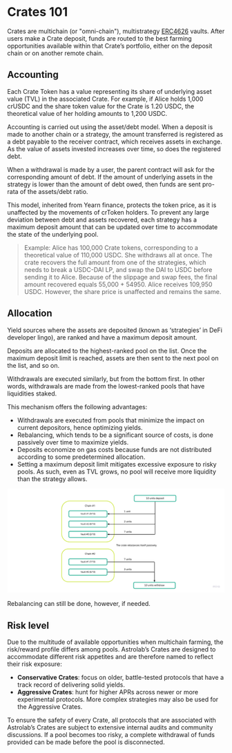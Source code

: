 # Crates 101

Crates are multichain (or "omni-chain"), multistrategy [ERC4626](https://ethereum.org/en/developers/docs/standards/tokens/erc-4626/) vaults. After users make a Crate deposit, funds are routed to the best farming opportunities available within that Crate’s portfolio, either on the deposit chain or on another remote chain.

## Accounting

Each Crate Token has a value representing its share of underlying asset value (TVL) in the associated Crate. For example, if Alice holds 1,000 crUSDC and the share token value for the Crate is 1.20 USDC, the theoretical value of her holding amounts to 1,200 USDC.

Accounting is carried out using the asset/debt model. When a deposit is made to another chain or a strategy, the amount transferred is registered as a debt payable to the receiver contract, which receives assets in exchange. As the value of assets invested increases over time, so does the registered debt.

When a withdrawal is made by a user, the parent contract will ask for the corresponding amount of debt. If the amount of underlying assets in the strategy is lower than the amount of debt owed, then funds are sent pro-rata of the assets/debt ratio.

This model, inherited from Yearn finance, protects the token price, as it is unaffected by the movements of crToken holders. To prevent any large deviation between debt and assets recovered, each strategy has a maximum deposit amount that can be updated over time to accommodate the state of the underlying pool.

> Example: Alice has 100,000 Crate tokens, corresponding to a theoretical value of 110,000 USDC. She withdraws all at once. The crate recovers the full amount from one of the strategies, which needs to break a USDC-DAI LP, and swap the DAI to USDC before sending it to Alice. Because of the slippage and swap fees, the final amount recovered equals 55,000 + 54950. Alice receives 109,950 USDC. However, the share price is unaffected and remains the same.

## Allocation

Yield sources where the assets are deposited (known as ‘strategies’ in DeFi developer lingo), are ranked and have a maximum deposit amount.

Deposits are allocated to the highest-ranked pool on the list. Once the maximum deposit limit is reached, assets are then sent to the next pool on the list, and so on.

Withdrawals are executed similarly, but from the bottom first. In other words, withdrawals are made from the lowest-ranked pools that have liquidities staked.

This mechanism offers the following advantages:

- Withdrawals are executed from pools that minimize the impact on current depositors, hence optimizing yields.
- Rebalancing, which tends to be a significant source of costs, is done passively over time to maximize yields.
- Deposits economize on gas costs because funds are not distributed according to some predetermined allocation.
- Setting a maximum deposit limit mitigates excessive exposure to risky pools. As such, even as TVL grows, no pool will receive more liquidity than the strategy allows.

![allocation](/media/allocation.jpg)

Rebalancing can still be done, however, if needed.

## Risk level

Due to the multitude of available opportunities when multichain farming, the risk/reward profile differs among pools. Astrolab’s Crates are designed to accommodate different risk appetites and are therefore named to reflect their risk exposure:

- **Conservative Crates**: focus on older, battle-tested protocols that have a track record of delivering solid yields.
- **Aggressive Crates**: hunt for higher APRs across newer or more experimental protocols. More complex strategies may also be used for the Aggressive Crates.

To ensure the safety of every Crate, all protocols that are associated with Astrolab’s Crates are subject to extensive internal audits and community discussions. If a pool becomes too risky, a complete withdrawal of funds provided can be made before the pool is disconnected.
